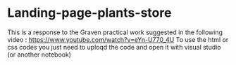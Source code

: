 # Landing-page-plants-store
This is a response to the Graven practical work suggested in the following video : https://www.youtube.com/watch?v=eYn-U770_4U
To use the html or css codes you just need to uploqd the code and open it with visual studio (or another notebook)
